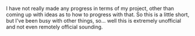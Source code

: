 I have not really made any progress in terms of my project, other than coming up with ideas as to how to progress with that. So this is a little short, but I've been busy with other things, so... well this is extremely unofficial and not even remotely official sounding.